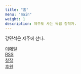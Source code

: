 ```yaml
---
title: "홈"
menu: "main"
weight: 1
description: 제주도 사는 독립 창작자.
---
```


<style>
li {
  list-style: none;
}

ul {
  padding: 0;
}
</style>

강민석은 제주에 산다.

<ul>
<li><a href="https://letterbird.co/kang">이메일</a></li>
<li><a href="https://kangminsuk.com/ko/blog/index.xml">RSS</a></li>
<li><a href="https://kangminsuk.com/my-apps/">창작</a></li>
<li><a href="https://ko-fi.com/kangminsuk">후원</a></li>
</ul>